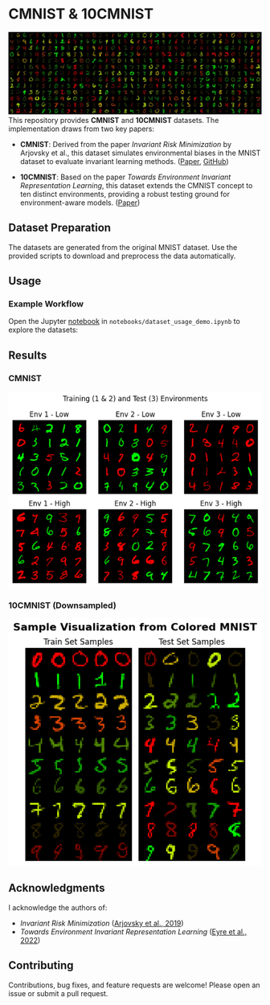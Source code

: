 # CMNIST & 10CMNIST


![image](https://github.com/Mohamad-Ghodrati/Colored-MNIST-Datasets/blob/main/images/10CMNIST.jpg?raw=true)  
This repository provides **CMNIST** and **10CMNIST** datasets. The implementation draws from two key papers:

- **CMNIST**: Derived from the paper *Invariant Risk Minimization* by Arjovsky et al., this dataset simulates environmental biases in the MNIST dataset to evaluate invariant learning methods. ([Paper](https://arxiv.org/abs/1907.02893), [GitHub](https://github.com/facebookresearch/InvariantRiskMinimization))
  
- **10CMNIST**: Based on the paper *Towards Environment Invariant Representation Learning*, this dataset extends the CMNIST concept to ten distinct environments, providing a robust testing ground for environment-aware models. ([Paper](https://openreview.net/forum?id=c4l4HoM2AFf))


## Dataset Preparation
The datasets are generated from the original MNIST dataset. Use the provided scripts to download and preprocess the data automatically.

## Usage

### Example Workflow


Open the Jupyter [notebook](notebooks/dataset_usage_demo.ipynb) in `notebooks/dataset_usage_demo.ipynb` to explore the datasets:
   
   

## Results

### CMNIST
![image](https://github.com/Mohamad-Ghodrati/Colored-MNIST-Datasets/blob/main/images/CMNISTSample.png?raw=true)

### 10CMNIST (Downsampled)
![image](https://github.com/Mohamad-Ghodrati/Colored-MNIST-Datasets/blob/main/images/10CMNISTSample.png?raw=true)


## Acknowledgments

I acknowledge the authors of:
- *Invariant Risk Minimization* ([Arjovsky et al., 2019](https://arxiv.org/abs/1907.02893))
- *Towards Environment Invariant Representation Learning* ([Eyre et al., 2022](https://openreview.net/forum?id=c4l4HoM2AFf))


## Contributing

Contributions, bug fixes, and feature requests are welcome! Please open an issue or submit a pull request.
